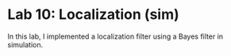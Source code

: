 # Lab 10: Localization (sim)

In this lab, I implemented a localization filter using a Bayes filter in simulation. 
